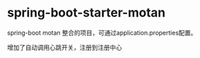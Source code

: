 # spring-boot-starter-motan
spring-boot motan 整合的项目，可通过application.properties配置。

增加了自动调用心跳开关，注册到注册中心
